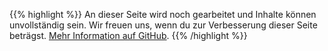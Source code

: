 <!-- This placeholder is needed, otherwise huge recognizes the file as JSON -->
{{% highlight %}}
An dieser Seite wird noch gearbeitet und Inhalte können unvollständig sein. Wir freuen uns, wenn du zur Verbesserung dieser Seite beträgst. [Mehr Information auf GitHub](https://github.com/fipguide/fipguide.github.io/wiki/Deutsch).
{{% /highlight %}}
